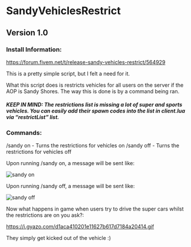 # SandyVehiclesRestrict

## Version 1.0

### Install Information:

https://forum.fivem.net/t/release-sandy-vehicles-restrict/564929

This is a pretty simple script, but I felt a need for it.

What this script does is restricts vehicles for all users on the server if the AOP is Sandy Shores. The way this is done is by a command being ran.

##### KEEP IN MIND: The restrictions list is missing a lot of super and sports vehicles. You can easily add their spawn codes into the list in client.lua via “restrictList” list.

### Commands:
/sandy on - Turns the restrictions for vehicles on
/sandy off - Turns the restrictions for vehicles off

Upon running /sandy on, a message will be sent like:

![sandy on](https://i.gyazo.com/41007ac9017291a2785c082a27882bda.png)

Upon running /sandy off, a message will be sent like:

![sandy off](https://i.gyazo.com/3d65d82458daab2698005cad83d4de65.png)

Now what happens in game when users try to drive the super cars whilst the restrictions are on you ask?:

https://i.gyazo.com/d1aca410201e11627b617d7184a20414.gif

They simply get kicked out of the vehicle :)
